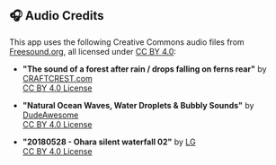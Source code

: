 ## 🎧 Audio Credits

This app uses the following Creative Commons audio files from [Freesound.org](https://freesound.org), all licensed under [CC BY 4.0](https://creativecommons.org/licenses/by/4.0/):

- **"The sound of a forest after rain / drops falling on ferns rear"** by [CRAFTCREST.com](https://freesound.org/people/CRAFTCREST.com/sounds/277466/)  
  [CC BY 4.0 License](https://creativecommons.org/licenses/by/4.0/)

- **"Natural Ocean Waves, Water Droplets & Bubbly Sounds"** by [DudeAwesome](https://freesound.org/people/DudeAwesome/sounds/386454/)  
  [CC BY 4.0 License](https://creativecommons.org/licenses/by/4.0/)

- **"20180528 - Ohara silent waterfall 02"** by [LG](https://freesound.org/people/LG/sounds/462750/)  
  [CC BY 4.0 License](https://creativecommons.org/licenses/by/4.0/)
